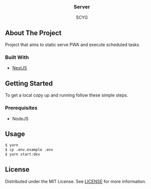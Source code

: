 <p align="center">
  <h3 align="center">Server</h3>
  <p align="center">
  SCYG
</p>

## About The Project

Project that aims to static serve PWA and execute scheduled tasks

### Built With

- [NestJS](https://nestjs.com/)

## Getting Started

To get a local copy up and running follow these simple steps.

### Prerequisites

- NodeJS

## Usage

```bash
$ yarn
$ cp .env.example .env
$ yarn start:dev
```

## License

Distributed under the MIT License. See [LICENSE](../LICENSE) for more information.
